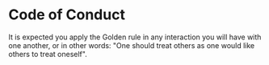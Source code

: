 
# Code of Conduct

It is expected you apply the Golden rule in any interaction you will have with 
one another, or in other words: "One should treat others as one would like others
to treat oneself".


